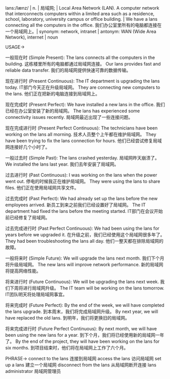 lans:/lænz/ | n. | 局域网;  | Local Area Network (LAN). A computer network that interconnects computers within a limited area such as a residence, school, laboratory, university campus or office building. |  We have a lans connecting all the computers in the office. 我们办公室里所有的电脑都连接在一个局域网上。| synonym: network, intranet | antonym: WAN (Wide Area Network), internet | noun

USAGE->

一般现在时 (Simple Present):
The lans connects all the computers in the building.  这栋楼里所有的电脑都通过局域网连接。
Our lans provides fast and reliable data transfer. 我们的局域网提供快速可靠的数据传输。

现在进行时 (Present Continuous):
The IT department is upgrading the lans today.  IT部门今天正在升级局域网。
They are connecting new computers to the lans. 他们正在把新的电脑连接到局域网上。

现在完成时 (Present Perfect):
We have installed a new lans in the office. 我们已经在办公室安装了新的局域网。
The lans has experienced some connectivity issues recently. 局域网最近出现了一些连接问题。

现在完成进行时 (Present Perfect Continuous):
The technicians have been working on the lans all morning.  技术人员整个上午都在维护局域网。
They have been trying to fix the lans connection for hours.  他们已经尝试修复局域网连接好几个小时了。

一般过去时 (Simple Past):
The lans crashed yesterday. 局域网昨天崩溃了。
We installed the lans last year.  我们去年安装了局域网。

过去进行时 (Past Continuous):
I was working on the lans when the power went out.  停电的时候我正在维护局域网。
They were using the lans to share files. 他们正在使用局域网共享文件。

过去完成时 (Past Perfect):
We had already set up the lans before the new employees arrived. 新员工到来之前我们已经设置好了局域网。
The IT department had fixed the lans before the meeting started.  IT部门在会议开始前已经修复了局域网。

过去完成进行时 (Past Perfect Continuous):
We had been using the lans for years before we upgraded it.  在升级之前，我们已经使用这个局域网很多年了。
They had been troubleshooting the lans all day.  他们一整天都在排除局域网的故障。

一般将来时 (Simple Future):
We will upgrade the lans next month. 我们下个月将升级局域网。
The new lans will improve network performance.  新的局域网将提高网络性能。

将来进行时 (Future Continuous):
We will be upgrading the lans next week.  我们下周将进行局域网升级。
The IT team will be working on the lans tomorrow. IT团队明天将处理局域网事宜。

将来完成时 (Future Perfect):
By the end of the week, we will have completed the lans upgrade.  到本周末，我们将完成局域网升级。
By next year, we will have replaced the old lans.  到明年，我们将更换旧的局域网。


将来完成进行时 (Future Perfect Continuous):
By next month, we will have been using the new lans for a year. 到下个月，我们将已经使用新的局域网一年了。
By the end of the project, they will have been working on the lans for six months. 到项目结束时，他们将在局域网上工作了六个月。

PHRASE->
connect to the lans 连接到局域网
access the lans 访问局域网
set up a lans  建立一个局域网
disconnect from the lans 从局域网断开连接
lans administrator 局域网管理员
